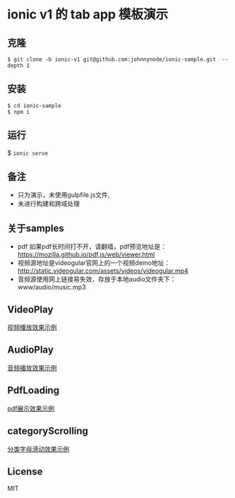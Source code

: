 # ionic v1 的 tab app 模板演示

## 克隆
```
$ git clone -b ionic-v1 git@github.com:johnnynode/ionic-sample.git  --depth 1

```

## 安装
```
$ cd ionic-sample
$ npm i

```

## 运行
$ `ionic serve`

## 备注
- 只为演示，未使用gulpfile.js文件, 
- 未进行构建和跨域处理

## 关于samples

- pdf 如果pdf长时间打不开，请翻墙，pdf预览地址是：https://mozilla.github.io/pdf.js/web/viewer.html
- 视频源地址是videogular官网上的一个视频demo地址：http://static.videogular.com/assets/videos/videogular.mp4
- 音频源使用网上链接易失效，存放于本地audio文件夹下：www/audio/music.mp3

## VideoPlay
[视频播放效果示例](./mds/video.md)

## AudioPlay
[音频播放效果示例](./mds/audio.md)

## PdfLoading
[pdf展示效果示例](./mds/pdf.md)

## categoryScrolling
[分类字母滑动效果示例](./mds/cate.md)

## License
MIT